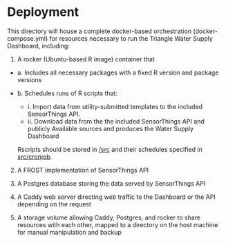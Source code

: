 # Deployment

This directory will house a complete docker-based orchestration (docker-compose.yml) for resources necessary to run the Triangle Water Supply Dashboard, including:

1. A rocker (Ubuntu-based R image) container that
 - a. Includes all necessary packages with a fixed R version and package versions
 - b. Schedules runs of R scripts that:
   -  i. Import data from utility-submitted templates to the included SensorThings API. 
   -  ii. Download data from the the included SensorThings API and publicly Available sources and produces the Water Supply Dashboard
   
   Rscripts should be stored in [/src](/deploy/src) and their schedules specified in [src/cronjob](/deploy/src/cronjob). 
   
2. A FROST implementation of SensorThings API

3. A Postgres database storing the data served by SensorThings API

4. A Caddy web server directing web traffic to the Dashboard or the API depending on the request

5. A storage volume allowing Caddy, Postgres, and rocker to share resources with each other, mapped to a directory on the host machine for manual manipulation and backup

    
    
